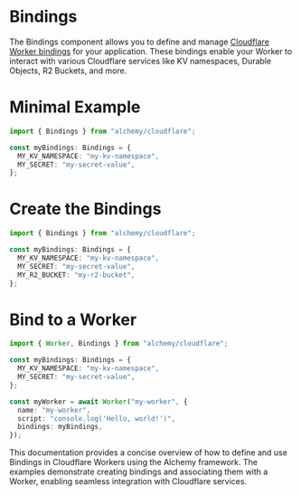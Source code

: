# Bindings

The Bindings component allows you to define and manage [Cloudflare Worker bindings](https://developers.cloudflare.com/workers/platform/bindings/) for your application. These bindings enable your Worker to interact with various Cloudflare services like KV namespaces, Durable Objects, R2 Buckets, and more.

# Minimal Example

```ts
import { Bindings } from "alchemy/cloudflare";

const myBindings: Bindings = {
  MY_KV_NAMESPACE: "my-kv-namespace",
  MY_SECRET: "my-secret-value",
};
```

# Create the Bindings

```ts
import { Bindings } from "alchemy/cloudflare";

const myBindings: Bindings = {
  MY_KV_NAMESPACE: "my-kv-namespace",
  MY_SECRET: "my-secret-value",
  MY_R2_BUCKET: "my-r2-bucket",
};
```

# Bind to a Worker

```ts
import { Worker, Bindings } from "alchemy/cloudflare";

const myBindings: Bindings = {
  MY_KV_NAMESPACE: "my-kv-namespace",
  MY_SECRET: "my-secret-value",
};

const myWorker = await Worker("my-worker", {
  name: "my-worker",
  script: "console.log('Hello, world!')",
  bindings: myBindings,
});
```

This documentation provides a concise overview of how to define and use Bindings in Cloudflare Workers using the Alchemy framework. The examples demonstrate creating bindings and associating them with a Worker, enabling seamless integration with Cloudflare services.